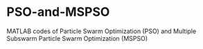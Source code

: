 # PSO-and-MSPSO
MATLAB codes of Particle Swarm Optimization (PSO) and Multiple Subswarm Particle Swarm Optimization (MSPSO)
